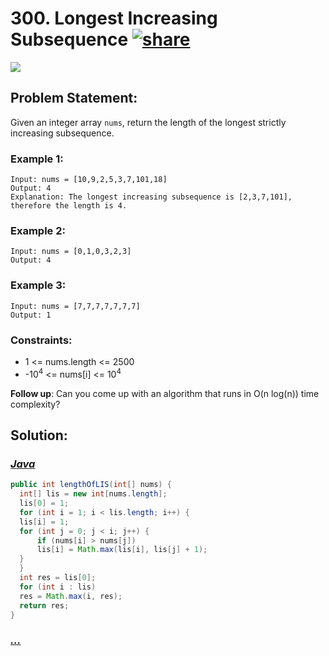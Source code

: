 # 300. Longest Increasing Subsequence [![share]](https://leetcode.com/problems/longest-increasing-subsequence/)

![][medium]

## Problem Statement:

Given an integer array `nums`, return the length of the longest strictly increasing subsequence.

### Example 1:

```
Input: nums = [10,9,2,5,3,7,101,18]
Output: 4
Explanation: The longest increasing subsequence is [2,3,7,101], therefore the length is 4.
```

### Example 2:

```
Input: nums = [0,1,0,3,2,3]
Output: 4
```

### Example 3:

```
Input: nums = [7,7,7,7,7,7,7]
Output: 1
```

### Constraints:

- 1 <= nums.length <= 2500
- -10<sup>4</sup> <= nums[i] <= 10<sup>4</sup>

**Follow up**: Can you come up with an algorithm that runs in O(n log(n)) time complexity?

## Solution:

### [_Java_](#)

```java
public int lengthOfLIS(int[] nums) {
  int[] lis = new int[nums.length];
  lis[0] = 1;
  for (int i = 1; i < lis.length; i++) {
  lis[i] = 1;
  for (int j = 0; j < i; j++) {
      if (nums[i] > nums[j])
      lis[i] = Math.max(lis[i], lis[j] + 1);
  }
  }
  int res = lis[0];
  for (int i : lis)
  res = Math.max(i, res);
  return res;
}
```

### [_..._](#)

```

```

<!----------------------------------{ link }--------------------------------->

[share]: https://img.icons8.com/external-anggara-blue-anggara-putra/20/000000/external-share-user-interface-basic-anggara-blue-anggara-putra-2.png
[medium]: https://img.shields.io/badge/Difficulty-Medium-yellow.svg

